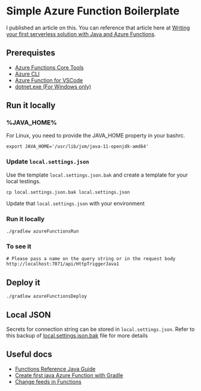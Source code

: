 # Simple Azure Function Boilerplate

I published an article on this. You can reference that article here at [Writing your first serverless solution with Java and Azure Functions](https://www.linkedin.com/pulse/writing-your-first-serverless-solution-java-azure-functions-sy-le).

## Prerequistes
- [Azure Functions Core Tools](https://docs.microsoft.com/en-us/azure/azure-functions/functions-run-local?tabs=v4%2Cwindows%2Cjava%2Cportal%2Cbash#v2)
- [Azure CLI](https://docs.microsoft.com/en-us/cli/azure/)
- [Azure Function for VSCode](https://marketplace.visualstudio.com/items?itemName=ms-azuretools.vscode-azurefunctions)
- [dotnet.exe (For Windows only)](https://dotnet.microsoft.com/en-us/download)

## Run it locally

### %JAVA_HOME%
For Linux, you need to provide the JAVA_HOME property in your bashrc.

```
export JAVA_HOME='/usr/lib/jvm/java-11-openjdk-amd64'
```

### Update `local.settings.json`

Use the template `local.settings.json.bak` and create a template for your local testings.

```
cp local.settings.json.bak local.settings.json
```

Update that `local.settings.json` with your environment

### Run it locally
```
./gradlew azureFunctionsRun
```

### To see it
```
# Please pass a name on the query string or in the request body
http://localhost:7071/api/HttpTriggerJava1
```

## Deploy it
```
./gradlew azureFunctionsDeploy
```

## Local JSON
Secrets for connection string can be stored in `local.settings.json`. Refer to this backup of [local.settings.json.bak](https://github.com/synle/azure-function-java-simple-boilderplate/blob/main/local.settings.json.bak) file for more details


## Useful docs
- [Functions Reference Java Guide](https://docs.microsoft.com/en-us/azure/azure-functions/functions-reference-java?tabs=bash%2Cconsumption#environment-variables)
- [Create first java Azure Function with Gradle](https://docs.microsoft.com/en-us/azure/azure-functions/functions-create-first-java-gradle)
- [Change feeds in Functions](https://docs.microsoft.com/bs-latn-ba/azure/cosmos-db/sql/change-feed-functions#:~:text=The%20lease%20container%3A%20The%20lease,Functions%20trigger%20for%20Cosmos%20DB)
